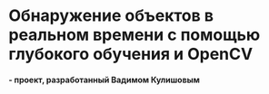 # Обнаружение объектов в реальном времени с помощью глубокого обучения и OpenCV
#### - проект, разработанный Вадимом Кулишовым